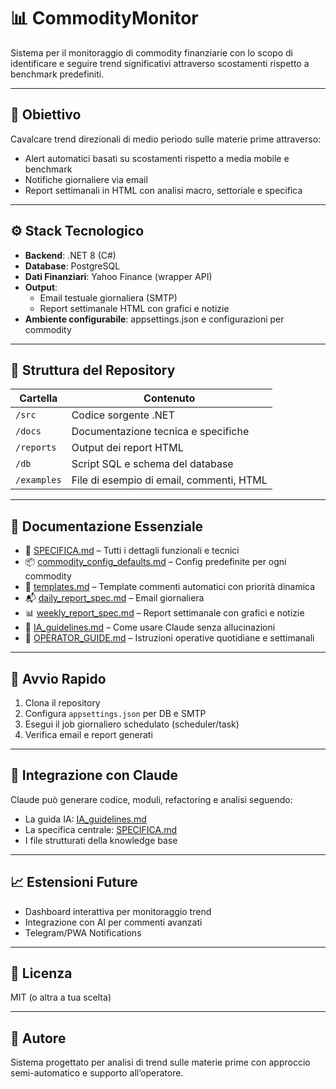 # 📊 CommodityMonitor

Sistema per il monitoraggio di commodity finanziarie con lo scopo di identificare e seguire trend significativi attraverso scostamenti rispetto a benchmark predefiniti.

---

## 🎯 Obiettivo

Cavalcare trend direzionali di medio periodo sulle materie prime attraverso:
- Alert automatici basati su scostamenti rispetto a media mobile e benchmark
- Notifiche giornaliere via email
- Report settimanali in HTML con analisi macro, settoriale e specifica

---

## ⚙️ Stack Tecnologico

- **Backend**: .NET 8 (C#)
- **Database**: PostgreSQL
- **Dati Finanziari**: Yahoo Finance (wrapper API)
- **Output**:
  - Email testuale giornaliera (SMTP)
  - Report settimanale HTML con grafici e notizie
- **Ambiente configurabile**: appsettings.json e configurazioni per commodity

---

## 📁 Struttura del Repository

| Cartella         | Contenuto                                      |
|------------------|------------------------------------------------|
| `/src`           | Codice sorgente .NET                           |
| `/docs`          | Documentazione tecnica e specifiche            |
| `/reports`       | Output dei report HTML                         |
| `/db`            | Script SQL e schema del database               |
| `/examples`      | File di esempio di email, commenti, HTML       |

---

## 📄 Documentazione Essenziale

- 📘 [SPECIFICA.md](docs/SPECIFICA.md) – Tutti i dettagli funzionali e tecnici
- 📦 [commodity_config_defaults.md](docs/commodity_config_defaults.md) – Config predefinite per ogni commodity
- 💬 [templates.md](docs/templates.md) – Template commenti automatici con priorità dinamica
- 📬 [daily_report_spec.md](docs/daily_report_spec.md) – Email giornaliera
- 📊 [weekly_report_spec.md](docs/weekly_report_spec.md) – Report settimanale con grafici e notizie
- 🤖 [IA_guidelines.md](docs/IA_guidelines.md) – Come usare Claude senza allucinazioni
- 👤 [OPERATOR_GUIDE.md](docs/OPERATOR_GUIDE.md) – Istruzioni operative quotidiane e settimanali

---

## 🚀 Avvio Rapido

1. Clona il repository
2. Configura `appsettings.json` per DB e SMTP
3. Esegui il job giornaliero schedulato (scheduler/task)
4. Verifica email e report generati

---

## 🤖 Integrazione con Claude

Claude può generare codice, moduli, refactoring e analisi seguendo:
- La guida IA: [IA_guidelines.md](docs/IA_guidelines.md)
- La specifica centrale: [SPECIFICA.md](docs/SPECIFICA.md)
- I file strutturati della knowledge base

---

## 📈 Estensioni Future

- Dashboard interattiva per monitoraggio trend
- Integrazione con AI per commenti avanzati
- Telegram/PWA Notifications

---

## 📜 Licenza

MIT (o altra a tua scelta)

---

## 👤 Autore
Sistema progettato per analisi di trend sulle materie prime con approccio semi-automatico e supporto all’operatore.